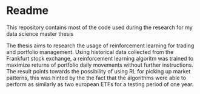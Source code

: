 # Readme 

This repository contains most of the code used during the research for my data science master thesis

The thesis aims to research the usage of reinforcement learning for trading and portfolio management. Using historical data collected from the Frankfurt stock exchange, a reinforcement learning algoritm was trained to maximize  returns of portfolio daily movements without further instructions. The result points towards the possibility of using RL for picking up market patterns, this was hinted by the the fact that the algorithms were able to perform as similarly as two european ETFs for a testing period of one year. 


